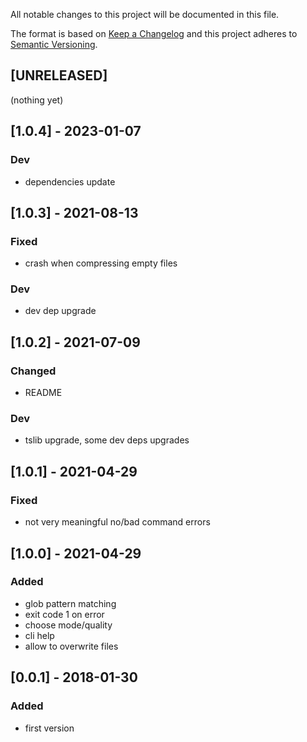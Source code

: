 All notable changes to this project will be documented in this file.

The format is based on [Keep a Changelog](http://keepachangelog.com/en/1.0.0/)
and this project adheres to [Semantic Versioning](http://semver.org/spec/v2.0.0.html).

## [UNRELEASED]
(nothing yet)

## [1.0.4] - 2023-01-07
### Dev
- dependencies update

## [1.0.3] - 2021-08-13
### Fixed
- crash when compressing empty files
### Dev
- dev dep upgrade

## [1.0.2] - 2021-07-09
### Changed
- README
### Dev
- tslib upgrade, some dev deps upgrades

## [1.0.1] - 2021-04-29
### Fixed
- not very meaningful no/bad command errors

## [1.0.0] - 2021-04-29
### Added
- glob pattern matching
- exit code 1 on error
- choose mode/quality
- cli help
- allow to overwrite files

## [0.0.1] - 2018-01-30
### Added
- first version
